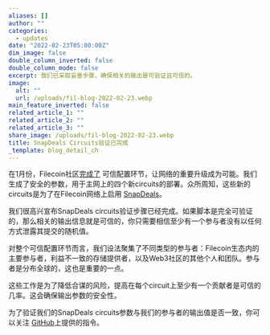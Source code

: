 ```yaml
---
aliases: []
author: ""
categories:
  - updates
date: "2022-02-23T05:00:00Z"
dim_image: false
double_column_inverted: false
double_column_mode: false
excerpt: 我们已采取妥善步骤，确保相关的输出是可验证且可信的。
image:
  alt: ""
  url: /uploads/fil-blog-2022-02-23.webp
main_feature_inverted: false
related_article_1: ""
related_article_2: ""
related_article_3: ""
share_image: /uploads/fil-blog-2022-02-23.webp
title: SnapDeals Circuits验证已完成
_template: blog_detail_ch
---
```


在1月份，Filecoin社区[完成了](https://filecoin.io/blog/posts/trusted-setup-complete-for-network-v15-upgrade/) 可信配置环节，让网络的重要升级成为可能。我们生成了安全的参数，用于主网上的四个新circuits的部署。众所周知，这些新的circuits是为了在Filecoin网络上启用 [SnapDeals](https://www.youtube.com/watch?v=YIYfKlt2NhE&t=1s)。

我们很高兴宣布SnapDeals circuits验证步骤已经完成。如果脚本是完全可验证的，那么相关的输出信息就是可信的，你只需要相信至少有一个参与者没有以任何方式泄露其提交的随机值。

对整个可信配置环节而言，我们设法聚集了不同类型的参与者：Filecoin生态内的主要参与者，利益不一致的存储提供者，以及Web3社区的其他个人和团队。参与者是分布全球的，这也是重要的一点。

这些工作是为了降低合谋的风险，提高在每个circuit上至少有一个贡献者是可信的几率。这会确保输出参数的安全性。

为了验证我们的SnapDeals circuits参数与我们的参与者的输出值是否一致，你可以关注 [GitHub](https://github.com/filecoin-project/phase2-attestations/tree/9cb8bece7611b09ec016c2d3a607e4317e45af54/934fe8c#phase-2-validation)上提供的指令。
